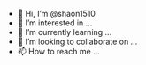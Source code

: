 - 👋 Hi, I’m @shaon1510
- 👀 I’m interested in ...
- 🌱 I’m currently learning ...
- 💞️ I’m looking to collaborate on ...
- 📫 How to reach me ...

<!---
shaon1510/shaon1510 is a ✨ special ✨ repository because its `README.md` (this file) appears on your GitHub profile.
You can click the Preview link to take a look at your changes.add loging list and passwords 
--->
